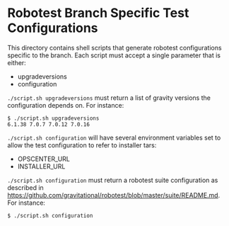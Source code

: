# Robotest Branch Specific Test Configurations

This directory contains shell scripts that generate robotest configurations
specific to the branch. Each script must accept a single parameter that is
either:

 * upgradeversions
 * configuration

`./script.sh upgradeversions` must return a list of gravity versions the
configuration depends on.  For instance:

```
$ ./script.sh upgradeversions
6.1.38 7.0.7 7.0.12 7.0.16
```


`./script.sh configuration` will have several environment variables set to
allow the test configuration to refer to installer tars:
 * OPSCENTER_URL
 * INSTALLER_URL

`./script.sh configuration` must return a robotest suite configuration as described in
https://github.com/gravitational/robotest/blob/master/suite/README.md.  For instance:

```
$ ./script.sh configuration
```
